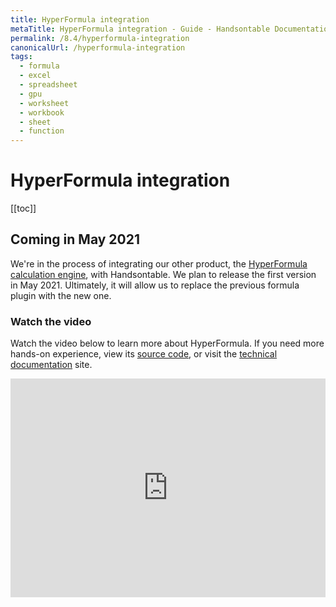 ```yaml
---
title: HyperFormula integration
metaTitle: HyperFormula integration - Guide - Handsontable Documentation
permalink: /8.4/hyperformula-integration
canonicalUrl: /hyperformula-integration
tags:
  - formula
  - excel
  - spreadsheet
  - gpu
  - worksheet
  - workbook
  - sheet
  - function
---
```


# HyperFormula integration

[[toc]]

## Coming in May 2021

We're in the process of integrating our other product, the [HyperFormula calculation engine](https://handsontable.com/blog/articles/2020/6/introducing-hyperformula-fast-javascript-calculation-engine), with Handsontable. We plan to release the first version in May 2021. Ultimately, it will allow us to replace the previous formula plugin with the new one.

### Watch the video

Watch the video below to learn more about HyperFormula. If you need more hands-on experience, view its [source code](https://github.com/handsontable/hyperformula), or visit the [technical documentation](https://handsontable.com/docs/hyperformula) site.

<iframe width="100%" height="350" src="https://www.youtube.com/embed/JJXUmACTDdk?controls=0" title="YouTube video player" frameborder="0" allow="accelerometer; autoplay; clipboard-write; encrypted-media; gyroscope; picture-in-picture" allowfullscreen></iframe>

